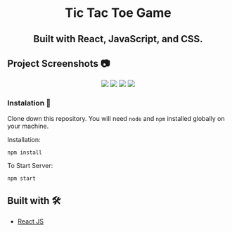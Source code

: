 <h1 align="center">Tic Tac Toe Game</h1>
<h2 align="center">Built with React, JavaScript, and CSS.</h2>

## Project Screenshots 📷

<p align="center">
<img src="https://i.imgur.com/mUk4Jsg.png">
<img src="https://i.imgur.com/iedOda9.png">
<img src="https://i.imgur.com/N1fe3i3.png">
<img src="https://i.imgur.com/Lj8CZib.png">
</p>

### Instalation 🔧

Clone down this repository. You will need `node` and `npm` installed globally on your machine.  

Installation:

`npm install`

To Start Server:

`npm start`

## Built with 🛠️

* [React JS](https://reactjs.org/)